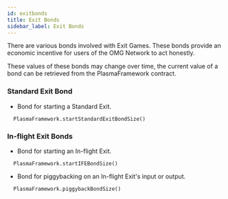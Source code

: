 ```yaml
---
id: exitbonds
title: Exit Bonds
sidebar_label: Exit Bonds
---
```


There are various bonds involved with Exit Games. These bonds provide an economic incentive for users of the OMG Network to act honestly.

These values of these bonds may change over time, the current value of a bond can be retrieved from the PlasmaFramework contract.

### Standard Exit Bond
- Bond for starting a Standard Exit.
```
  PlasmaFramework.startStandardExitBondSize()
```

### In-flight Exit Bonds
- Bond for starting an In-flight Exit.
```
  PlasmaFramework.startIFEBondSize()
```
- Bond for piggybacking on an In-flight Exit's input or output.
```
  PlasmaFramework.piggybackBondSize()
```